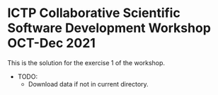 # ICTP Collaborative Scientific Software Development Workshop OCT-Dec 2021

This is the solution for the exercise 1 of the workshop.

- TODO:
    * Download data if not in current directory.

